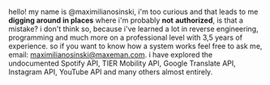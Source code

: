 hello! my name is @maximilianosinski, i'm too curious and that leads to me **digging around in places** where i'm probably **not** **authorized**, is that a mistake? i don't think so, because i've learned a lot in reverse engineering, programming and much more on a professional level with 3,5 years of experience.
so if you want to know how a system works feel free to ask me, email: maximilianosinski@maxeman.com. i have explored the undocumented Spotify API, TIER Mobility API, Google Translate API, Instagram API, YouTube API and many others almost entirely.

<!---
maximilianosinski/maximilianosinski is a ✨ special ✨ repository because its `README.md` (this file) appears on your GitHub profile.
You can click the Preview link to take a look at your changes.
--->
